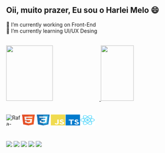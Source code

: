 ## Oii, muito prazer, Eu sou o Harlei Melo 😄

 🔭 I’m currently working on Front-End
 <br>
 🌱 I’m currently learning UI/UX Desing
<br><br>

<div align="left">
  <a href="https://github.com/Harlei-Melo">
  <img  width="50%"  height="150em" src="https://github-readme-stats.vercel.app/api?username=Harlei-Melo&show_icons=true&theme=transparent&include_all_commits=true&count_private=true"/> 
  <img width="42%"  height="150em" src="https://github-readme-stats.vercel.app/api/top-langs/?username=Harlei-Melo&layout=compact&langs_count=7&theme=transparent"/>
</div>
 
<div style="display: inline_block"><br><br>
 
 <img align="left" alt="Rafa-Python" height="30" width="40" src="https://cdn.jsdelivr.net/gh/devicons/devicon/icons/figma/figma-original.svg" />
  <img align="left" alt="Rafa-HTML" height="30" width="40" src="https://raw.githubusercontent.com/devicons/devicon/master/icons/html5/html5-original.svg">
  <img align="left" alt="Rafa-CSS" height="30" width="40" src="https://raw.githubusercontent.com/devicons/devicon/master/icons/css3/css3-original.svg">
  <img align="left" alt="Rafa-Js" height="30" width="40" src="https://raw.githubusercontent.com/devicons/devicon/master/icons/javascript/javascript-plain.svg">
  <img align="left" alt="Rafa-Ts" height="30" width="40" src="https://raw.githubusercontent.com/devicons/devicon/master/icons/typescript/typescript-plain.svg">
  <img align="left" alt="Rafa-React" height="30" width="40" src="https://raw.githubusercontent.com/devicons/devicon/master/icons/react/react-original.svg">
  
 
</div>
  
##  <br>

<div> 
  <a href="https://instagram.com/rafaballerini" target="_blank"><img src="https://img.shields.io/badge/-Instagram-%23E4405F?style=for-the-badge&logo=instagram&logoColor=white" target="_blank"></a>
 <a href="" target="_blank"><img src="https://img.shields.io/badge/Discord-7289DA?style=for-the-badge&logo=discord&logoColor=white" target="_blank"></a> 
  <a href = "harleimelo0@gmail.com"><img src="https://img.shields.io/badge/-Gmail-%23333?style=for-the-badge&logo=gmail&logoColor=white" target="_blank"></a>
  <a href="https://www.linkedin.com/" target="_blank"><img src="https://img.shields.io/badge/-LinkedIn-%230077B5?style=for-the-badge&logo=linkedin&logoColor=white" target="_blank"></a> 
   <a href="https://www.linkedin.com/" target="_blank"><img src="https://img.shields.io/badge/Netlify-00C7B7?style=for-the-badge&logo=netlify&logoColor=white" target="_blank"></a> 
<div/>
